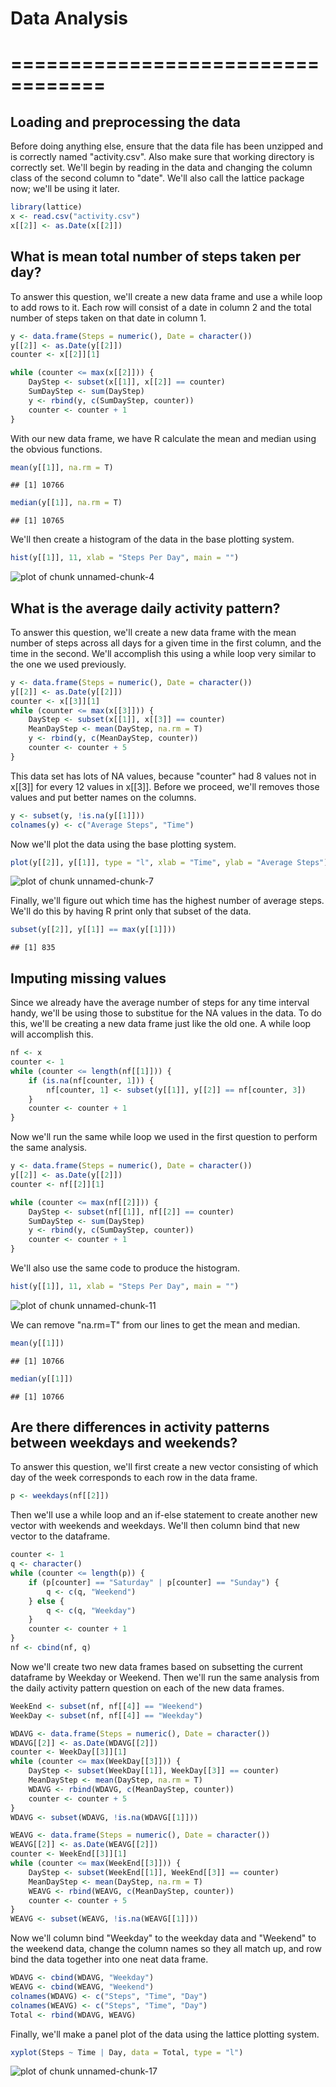 # Data Analysis
# ==================================

## Loading and preprocessing the data

Before doing anything else, ensure that the data file has been unzipped and is correctly named "activity.csv". Also make sure that working directory is correctly set. We'll begin by reading in the data and changing the column class of the second column to "date". We'll also call the lattice package now; we'll be using it later.


```r
library(lattice)
x <- read.csv("activity.csv")
x[[2]] <- as.Date(x[[2]])
```


## What is mean total number of steps taken per day?

To answer this question, we'll create a new data frame and use a while loop to add rows to it. Each row will consist of a date in column 2 and the total number of steps taken on that date in column 1.


```r
y <- data.frame(Steps = numeric(), Date = character())
y[[2]] <- as.Date(y[[2]])
counter <- x[[2]][1]

while (counter <= max(x[[2]])) {
    DayStep <- subset(x[[1]], x[[2]] == counter)
    SumDayStep <- sum(DayStep)
    y <- rbind(y, c(SumDayStep, counter))
    counter <- counter + 1
}
```


With our new data frame, we have R calculate the mean and median using the obvious functions.


```r
mean(y[[1]], na.rm = T)
```

```
## [1] 10766
```

```r
median(y[[1]], na.rm = T)
```

```
## [1] 10765
```


We'll then create a histogram of the data in the base plotting system.


```r
hist(y[[1]], 11, xlab = "Steps Per Day", main = "")
```

![plot of chunk unnamed-chunk-4](figure/unnamed-chunk-4.png) 


## What is the average daily activity pattern?

To answer this question, we'll create a new data frame with the mean number of steps across all days for a given time in the first column, and the time in the second. We'll accomplish this using a while loop very similar to the one we used previously.


```r
y <- data.frame(Steps = numeric(), Date = character())
y[[2]] <- as.Date(y[[2]])
counter <- x[[3]][1]
while (counter <= max(x[[3]])) {
    DayStep <- subset(x[[1]], x[[3]] == counter)
    MeanDayStep <- mean(DayStep, na.rm = T)
    y <- rbind(y, c(MeanDayStep, counter))
    counter <- counter + 5
}
```


This data set has lots of NA values, because "counter" had 8 values not in x[[3]] for every 12 values in x[[3]]. Before we proceed, we'll removes those values and put better names on the columns.


```r
y <- subset(y, !is.na(y[[1]]))
colnames(y) <- c("Average Steps", "Time")
```


Now we'll plot the data using the base plotting system.


```r
plot(y[[2]], y[[1]], type = "l", xlab = "Time", ylab = "Average Steps")
```

![plot of chunk unnamed-chunk-7](figure/unnamed-chunk-7.png) 


Finally, we'll figure out which time has the highest number of average steps. We'll do this by having R print only that subset of the data.


```r
subset(y[[2]], y[[1]] == max(y[[1]]))
```

```
## [1] 835
```


## Imputing missing values

Since we already have the average number of steps for any time interval handy, we'll be using those to substitue for the NA values in the data. To do this, we'll be creating a new data frame just like the old one. A while loop will accomplish this.


```r
nf <- x
counter <- 1
while (counter <= length(nf[[1]])) {
    if (is.na(nf[counter, 1])) {
        nf[counter, 1] <- subset(y[[1]], y[[2]] == nf[counter, 3])
    }
    counter <- counter + 1
}
```


Now we'll run the same while loop we used in the first question to perform the same analysis.


```r
y <- data.frame(Steps = numeric(), Date = character())
y[[2]] <- as.Date(y[[2]])
counter <- nf[[2]][1]

while (counter <= max(nf[[2]])) {
    DayStep <- subset(nf[[1]], nf[[2]] == counter)
    SumDayStep <- sum(DayStep)
    y <- rbind(y, c(SumDayStep, counter))
    counter <- counter + 1
}
```


We'll also use the same code to produce the histogram.


```r
hist(y[[1]], 11, xlab = "Steps Per Day", main = "")
```

![plot of chunk unnamed-chunk-11](figure/unnamed-chunk-11.png) 


We can remove "na.rm=T" from our lines to get the mean and median.


```r
mean(y[[1]])
```

```
## [1] 10766
```

```r
median(y[[1]])
```

```
## [1] 10766
```


## Are there differences in activity patterns between weekdays and weekends?

To answer this question, we'll first create a new vector consisting of which day of the week corresponds to each row in the data frame.


```r
p <- weekdays(nf[[2]])
```


Then we'll use a while loop and an if-else statement to create another new vector with weekends and weekdays. We'll then column bind that new vector to the dataframe.


```r
counter <- 1
q <- character()
while (counter <= length(p)) {
    if (p[counter] == "Saturday" | p[counter] == "Sunday") {
        q <- c(q, "Weekend")
    } else {
        q <- c(q, "Weekday")
    }
    counter <- counter + 1
}
nf <- cbind(nf, q)
```


Now we'll create two new data frames based on subsetting the current dataframe by Weekday or Weekend. Then we'll run the same analysis from the daily activity pattern question on each of the new data frames.


```r
WeekEnd <- subset(nf, nf[[4]] == "Weekend")
WeekDay <- subset(nf, nf[[4]] == "Weekday")

WDAVG <- data.frame(Steps = numeric(), Date = character())
WDAVG[[2]] <- as.Date(WDAVG[[2]])
counter <- WeekDay[[3]][1]
while (counter <= max(WeekDay[[3]])) {
    DayStep <- subset(WeekDay[[1]], WeekDay[[3]] == counter)
    MeanDayStep <- mean(DayStep, na.rm = T)
    WDAVG <- rbind(WDAVG, c(MeanDayStep, counter))
    counter <- counter + 5
}
WDAVG <- subset(WDAVG, !is.na(WDAVG[[1]]))

WEAVG <- data.frame(Steps = numeric(), Date = character())
WEAVG[[2]] <- as.Date(WEAVG[[2]])
counter <- WeekEnd[[3]][1]
while (counter <= max(WeekEnd[[3]])) {
    DayStep <- subset(WeekEnd[[1]], WeekEnd[[3]] == counter)
    MeanDayStep <- mean(DayStep, na.rm = T)
    WEAVG <- rbind(WEAVG, c(MeanDayStep, counter))
    counter <- counter + 5
}
WEAVG <- subset(WEAVG, !is.na(WEAVG[[1]]))
```


Now we'll column bind "Weekday" to the weekday data and "Weekend" to the weekend data, change the column names so they all match up, and row bind the data together into one neat data frame.


```r
WDAVG <- cbind(WDAVG, "Weekday")
WEAVG <- cbind(WEAVG, "Weekend")
colnames(WDAVG) <- c("Steps", "Time", "Day")
colnames(WEAVG) <- c("Steps", "Time", "Day")
Total <- rbind(WDAVG, WEAVG)
```


Finally, we'll make a panel plot of the data using the lattice plotting system.


```r
xyplot(Steps ~ Time | Day, data = Total, type = "l")
```

![plot of chunk unnamed-chunk-17](figure/unnamed-chunk-17.png) 

